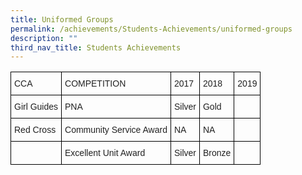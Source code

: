 ```yaml
---
title: Uniformed Groups
permalink: /achievements/Students-Achievements/uniformed-groups
description: ""
third_nav_title: Students Achievements
---
```

<style type="text/css">
.tg  {border-collapse:collapse;border-spacing:0;}
.tg td{border-color:black;border-style:solid;border-width:1px;font-family:Arial, sans-serif;font-size:14px;
  overflow:hidden;padding:10px 5px;word-break:normal;}
.tg th{border-color:black;border-style:solid;border-width:1px;font-family:Arial, sans-serif;font-size:14px;
  font-weight:normal;overflow:hidden;padding:10px 5px;word-break:normal;}
.tg .tg-s2rg{color:#222;font-weight:bold;text-align:center;vertical-align:top}
.tg .tg-brl1{color:#222;text-align:left;vertical-align:top}
.tg .tg-0lax{text-align:left;vertical-align:top}
</style>
<table class="tg">
<thead>
  <tr>
    <th class="tg-brl1"><span style="font-weight:normal">CCA</span></th>
    <th class="tg-brl1"><span style="font-weight:normal">COMPETITION</span></th>
    <th class="tg-brl1"><span style="font-weight:normal">2017</span></th>
    <th class="tg-brl1"><span style="font-weight:normal">2018</span></th>
    <th class="tg-brl1"><span style="font-weight:normal">2019</span></th>
  </tr>
</thead>
<tbody>
  <tr>
    <td class="tg-brl1"><span style="font-weight:normal">Girl Guides</span></td>
    <td class="tg-brl1"><span style="font-weight:normal">PNA</span></td>
    <td class="tg-brl1"><span style="font-weight:normal">Silver</span></td>
    <td class="tg-brl1"><span style="font-weight:normal">Gold</span></td>
    <td class="tg-brl1"></td>
  </tr>
  <tr>
    <td class="tg-brl1"><span style="font-weight:normal">Red Cross</span><br></td>
    <td class="tg-brl1"><span style="font-weight:normal">Community Service Award</span></td>
    <td class="tg-brl1"><span style="font-weight:normal">NA</span></td>
    <td class="tg-brl1"><span style="font-weight:normal">NA</span></td>
    <td class="tg-brl1"></td>
  </tr>
  <tr>
    <td class="tg-s2rg"><br></td>
    <td class="tg-brl1"><span style="font-weight:normal">Excellent Unit Award</span></td>
    <td class="tg-brl1"><span style="font-weight:normal">Silver</span></td>
    <td class="tg-brl1"><span style="font-weight:normal">Bronze</span></td>
    <td class="tg-0lax"></td>
  </tr>
</tbody>
</table>